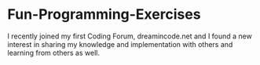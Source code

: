 # Fun-Programming-Exercises
I recently joined my first Coding Forum, dreamincode.net and I found a new interest in sharing my knowledge and implementation
with others and learning from others as well. 
